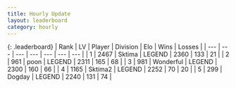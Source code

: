 ```yaml
---
title: Hourly Update
layout: leaderboard
category: hourly
---
```


{: .leaderboard}
| Rank | LV | Player | Division | Elo | Wins | Losses |
| --- | --- | --- | --- | --- | --- | --- |
| <span data-change="0">1</span> | 2467 | <span title="ID: 353063">Sktima</span> | LEGEND | <span data-change="0">2360</span> | <span data-change="0">133</span> | <span data-change="0">21</span> |
| <span data-change="0">2</span> | 961 | <span title="ID: 540690">poon</span> | LEGEND | <span data-change="0">2311</span> | <span data-change="0">165</span> | <span data-change="0">68</span> |
| <span data-change="0">3</span> | 981 | <span title="ID: 692745">Wonderful</span> | LEGEND | <span data-change="0">2300</span> | <span data-change="0">160</span> | <span data-change="0">66</span> |
| <span data-change="3">4</span> | 1165 | <span title="ID: 402846">Sktima2</span> | LEGEND | <span data-change="24">2252</span> | <span data-change="4">70</span> | <span data-change="0">20</span> |
| <span data-change="-1">5</span> | 299 | <span title="ID: 649259">Dogday</span> | LEGEND | <span data-change="0">2240</span> | <span data-change="0">131</span> | <span data-change="0">74</span> |